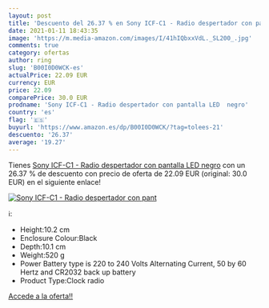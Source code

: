 ```yaml
---
layout: post
title: 'Descuento del 26.37 % en Sony ICF-C1 - Radio despertador con pant'
date: 2021-01-11 18:43:35
image: 'https://m.media-amazon.com/images/I/41hIQbxxVdL._SL200_.jpg'
comments: true
category: ofertas
author: ring
slug: 'B00I0D0WCK-es'
actualPrice: 22.09 EUR
currency: EUR
price: 22.09
comparePrice: 30.0 EUR
prodname: 'Sony ICF-C1 - Radio despertador con pantalla LED  negro'
country: 'es'
flag: '🇪🇸'
buyurl: 'https://www.amazon.es/dp/B00I0D0WCK/?tag=tolees-21'
descuento: '26.37'
average: '19.27'
---
```


Tienes [Sony ICF-C1 - Radio despertador con pantalla LED  negro](https://www.amazon.es/dp/B00I0D0WCK/?tag=tolees-21) con un 26.37 % de descuento con precio de oferta de 22.09 EUR (original: 30.0 EUR) en el siguiente enlace!

[![Sony ICF-C1 - Radio despertador con pant](https://m.media-amazon.com/images/I/41hIQbxxVdL._SL200_.jpg)](https://www.amazon.es/dp/B00I0D0WCK/?tag=tolees-21)

ℹ️:

- Height:10.2 cm
- Enclosure Colour:Black
- Depth:10.1 cm
- Weight:520 g
- Power Battery type is 220 to 240 Volts Alternating Current, 50 by 60 Hertz and CR2032 back up battery
- Product Type:Clock radio

[Accede a la oferta!!](https://www.amazon.es/dp/B00I0D0WCK/?tag=tolees-21)
